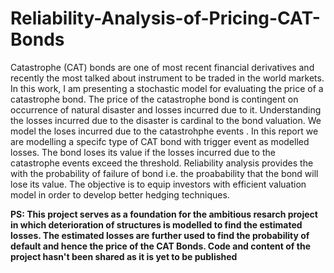 # Reliability-Analysis-of-Pricing-CAT-Bonds

Catastrophe (CAT) bonds are one of most recent financial derivatives and recently the most talked about instrument to be traded in the world markets. In this work, I am presenting a stochastic model for evaluating the price of a catastrophe bond. The price of the catastrophe bond is contingent on occurrence of natural disaster and losses incurred due to it. Understanding the losses incurred due to the disaster is cardinal to the bond valuation. We model the loses incurred due to the catastrohphe events . In this report we are modelling a specifc type of CAT bond with trigger event as modelled losses. The bond loses its value if the losses incurred due to the catastrophe events exceed the threshold. Reliability analysis provides the with the probability of failure of bond i.e. the proabability that the bond will lose its value. The objective is to equip investors with efficient valuation model in order to develop better hedging techniques.

**PS: This project serves as a foundation for the ambitious resarch project in which deterioration of structures is modelled to find the estimated losses. The estimated losses are further used to find the probability of default and hence the price of the CAT Bonds. Code and content of the project hasn't been shared as it is yet to be published**
